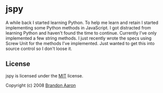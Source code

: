 # jspy

A while back I started learning Python. To help me learn and retain I started implementing some Python methods in JavaScript. I got distracted from learning Python and haven't found the time to continue. Currently I've only implemented a few string methods. I just recently wrote the specs using Screw Unit for the methods I've implemented. Just wanted to get this into source control so I don't loose it.

## License

jspy is licensed under the [MIT](http://www.opensource.org/licenses/mit-license.php) license.

Copyright (c) 2008 [Brandon Aaron](http://brandonaaron.net)